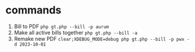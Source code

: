 # commands

1. Bill to PDF `php gt.php --bill -p aurum`
2. Make all active bills together `php gt.php --bill -a`
3. Remake new PDF `clear;XDEBUG_MODE=debug php gt.php --bill -p pwx -d 2023-10-01` 